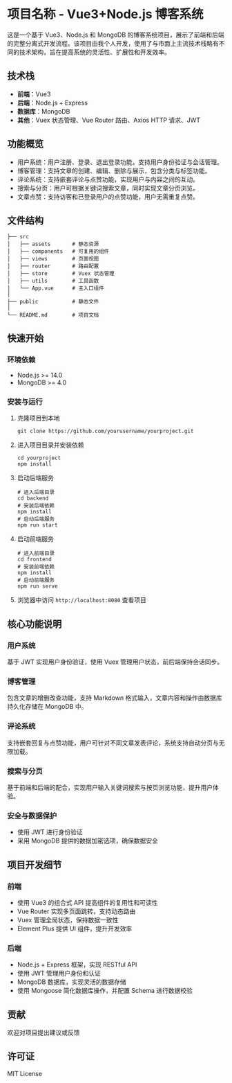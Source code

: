# 项目名称 - Vue3+Node.js 博客系统

这是一个基于 Vue3、Node.js 和 MongoDB 的博客系统项目，展示了前端和后端的完整分离式开发流程。该项目由我个人开发，使用了与市面上主流技术栈略有不同的技术架构，旨在提高系统的灵活性、扩展性和开发效率。

## 技术栈

- **前端**：Vue3
- **后端**：Node.js + Express
- **数据库**：MongoDB
- **其他**：Vuex 状态管理、Vue Router 路由、Axios HTTP 请求、JWT

## 功能概览

- 用户系统：用户注册、登录、退出登录功能，支持用户身份验证与会话管理。
- 博客管理：支持文章的创建、编辑、删除与展示，包含分类与标签功能。
- 评论系统：支持嵌套评论与点赞功能，实现用户与内容之间的互动。
- 搜索与分页：用户可根据关键词搜索文章，同时实现文章分页浏览。
- 文章点赞：支持访客和已登录用户的点赞功能，用户无需重复点赞。

## 文件结构

```
├── src
│   ├── assets       # 静态资源
│   ├── components   # 可复用的组件
│   ├── views        # 页面视图
│   ├── router       # 路由配置
│   ├── store        # Vuex 状态管理
│   ├── utils        # 工具函数
│   └── App.vue      # 主入口组件
│
├── public           # 静态文件
│
└── README.md        # 项目文档
```

## 快速开始

### 环境依赖

- Node.js >= 14.0
- MongoDB >= 4.0

### 安装与运行

1. 克隆项目到本地

   ```
   git clone https://github.com/yourusername/yourproject.git
   ```

2. 进入项目目录并安装依赖

   ```
   cd yourproject
   npm install
   ```

3. 启动后端服务

   ```
   # 进入后端目录
   cd backend
   # 安装后端依赖
   npm install
   # 启动后端服务
   npm run start
   ```

4. 启动前端服务

   ```
   # 进入前端目录
   cd frontend
   # 安装前端依赖
   npm install
   # 启动前端服务
   npm run serve
   ```

5. 浏览器中访问 `http://localhost:8080` 查看项目

## 核心功能说明

### 用户系统

基于 JWT 实现用户身份验证，使用 Vuex 管理用户状态，前后端保持会话同步。

### 博客管理

包含文章的增删改查功能，支持 Markdown 格式输入，文章内容和操作由数据库持久化存储在 MongoDB 中。

### 评论系统

支持嵌套回复与点赞功能，用户可针对不同文章发表评论，系统支持自动分页与无限加载。

### 搜索与分页

基于前端和后端的配合，实现用户输入关键词搜索与按页浏览功能，提升用户体验。

### 安全与数据保护

- 使用 JWT 进行身份验证
- 采用 MongoDB 提供的数据加密选项，确保数据安全

## 项目开发细节

### 前端

- 使用 Vue3 的组合式 API 提高组件的复用性和可读性
- Vue Router 实现多页面跳转，支持动态路由
- Vuex 管理全局状态，保持数据一致性
- Element Plus 提供 UI 组件，提升开发效率

### 后端

- Node.js + Express 框架，实现 RESTful API
- 使用 JWT 管理用户身份和认证
- MongoDB 数据库，实现灵活的数据存储
- 使用 Mongoose 简化数据库操作，并配置 Schema 进行数据校验

## 贡献

欢迎对项目提出建议或反馈

## 许可证

MIT License